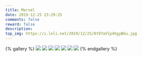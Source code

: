 ```yaml
---
title: Marvel
date: 2019-12-25 23:29:25
comments: false
reward: false
description:
top_img: https://i.loli.net/2019/12/25/8t97aVlp4hgyBGu.jpg
---
```

{% gallery %}
![](https://i.loli.net/2019/12/25/Jj8FXuKVlOea4Ec.jpg)
![](https://i.loli.net/2019/12/25/eqBGrXx9tWsZOao.jpg)
![](https://i.loli.net/2019/12/25/LjW2CfNSD7OaY4v.jpg)
![](https://i.loli.net/2019/12/25/pGIhaPjxtl438U9.jpg)
![](https://i.loli.net/2019/12/25/hzjJBR2x5SEmsbC.jpg)
![](https://i.loli.net/2019/12/25/ucNDmUqQkrFfAWv.jpg)
![](https://i.loli.net/2019/12/25/oj1wAnGSKtFvXIJ.jpg)
{% endgallery %}
